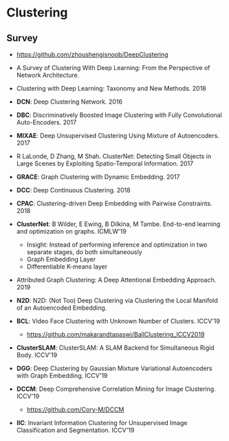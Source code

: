# Clustering

## Survey
- https://github.com/zhoushengisnoob/DeepClustering
- A Survey of Clustering With Deep Learning: From the Perspective of Network Architecture.
- Clustering with Deep Learning: Taxonomy and New Methods. 2018

- **DCN**: Deep Clustering Network. 2016
- **DBC**: Discriminatively Boosted Image Clustering with Fully Convolutional Auto-Encoders. 2017
- **MIXAE**: Deep Unsupervised Clustering Using Mixture of Autoencoders. 2017
- R LaLonde, D Zhang, M Shah. ClusterNet: Detecting Small Objects in Large Scenes by Exploiting Spatio-Temporal Information. 2017
- **GRACE**: Graph Clustering with Dynamic Embedding. 2017
- **DCC**: Deep Continuous Clustering. 2018
- **CPAC**: Clustering-driven Deep Embedding with Pairwise Constraints. 2018
- **ClusterNet**: B Wilder, E Ewing, B Dilkina, M Tambe. End-to-end learning and optimization on graphs. ICMLW'19
	- Insight: Instead of performing inference and optimization in two separate stages, do both simultaneously
	- Graph Embedding Layer
	- Differentiable K-means layer
- Attributed Graph Clustering: A Deep Attentional Embedding Approach. 2019
- **N2D**: N2D: (Not Too) Deep Clustering via Clustering the Local Manifold of an Autoencoded Embedding.
- **BCL**: Video Face Clustering with Unknown Number of Clusters. ICCV'19
	- https://github.com/makarandtapaswi/BallClustering_ICCV2019
- **ClusterSLAM**: ClusterSLAM: A SLAM Backend for Simultaneous Rigid Body. ICCV'19
- **DGG**: Deep Clustering by Gaussian Mixture Variational Autoencoders with Graph Embedding. ICCV'19
- **DCCM**: Deep Comprehensive Correlation Mining for Image Clustering. ICCV'19
	- https://github.com/Cory-M/DCCM
- **IIC**: Invariant Information Clustering for Unsupervised Image Classification and Segmentation. ICCV'19